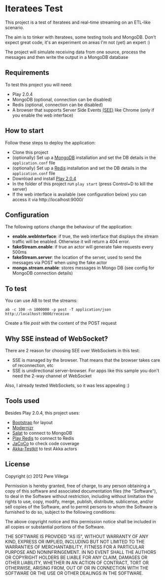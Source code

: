 Iteratees Test
==============

This project is a test of Iteratees and real-time streaming on an ETL-like scenario.

The aim is to tinker with Iteratees, some testing tools and MongoDB. Don't expect great code, it's an experiment on areas I'm not (yet) an expert :)

The project will simulate receiving data from one source, process the messages and then write the output in a MongoDB database

## Requirements

To test this project you will need:

* Play 2.0.4
* MongoDB (optional, connection can be disabled)
* Redis (optional, connection can be disabled)
* A browser that supports Server Side Events [(SEE)](http://dev.w3.org/html5/eventsource/) like Chrome (only if you enable the web interface)

## How to start

Follow these steps to deploy the application:

* Clone this project
* (optionally) Set up a [MongoDB](http://www.mongodb.org/) installation and set the DB details in the `application.conf` file
* (optionally) Set up a [Redis](http://redis.io/) installation and set the DB details in the `application.conf` file
* Download and install [Play 2.0.4](http://www.playframework.org/download)
* In the folder of this project run `play start`  (press Control+D to kill the server)
* If the web interface is available (see configuration below) you can access it via http://localhost:9000/

## Configuration

The following options change the behaviour of the application:

* **enable.webInterface**: if true, the web interface that displays the stream traffic will be enabled. Otherwise it will return a 404 error.
* **fakeStream.enable**: if true an actor will generate fake requests every 500ms
* **fakeStream.server**: the location of the server, used to send the messages via POST when using the fake actor
* **mongo.stream.enable**: stores messages in Mongo DB (see config for MongoDB connection details)

## To test

You can use AB to test the streams:

    ab -c 100 -n 1000000 -p post -T application/json http://localhost:9000/receive

Create a file *post* with the content of the POST request

## Why SSE instead of WebSocket?

There are 2 reason for choosing SEE over WebSockets in this test:

* SSE is managed by the browser. That means that the browser takes care of reconnection, etc
* SSE is unidirectional server-browser. For apps like this sample you don't need the 2-way channel of WebSocket

Also, I already tested WebSockets, so it was less appealing :)

## Tools used

Besides Play 2.0.4, this project uses:

* [Bootstrap](http://twitter.github.com/bootstrap/) for layout
* [Modernizr](http://modernizr.com/)
* [Salat](https://github.com/leon/play-salat) to connect to MongoDB
* [Play Redis](https://github.com/typesafehub/play-plugins/tree/master/redis) to connect to Redis
* [JaCoCo](https://bitbucket.org/jmhofer/jacoco4sbt/wiki/Home) to check code coverage
* [Akka-Testkit](http://doc.akka.io/docs/akka/snapshot/scala/testing.html) to test Akka actors


## License

Copyright (c) 2012 Pere Villega

Permission is hereby granted, free of charge, to any person obtaining a copy of this software and associated documentation files (the "Software"), to deal in the Software without restriction, including without limitation the rights to use, copy, modify, merge, publish, distribute, sublicense, and/or sell copies of the Software, and to permit persons to whom the Software is furnished to do so, subject to the following conditions:

The above copyright notice and this permission notice shall be included in all copies or substantial portions of the Software.

THE SOFTWARE IS PROVIDED "AS IS", WITHOUT WARRANTY OF ANY KIND, EXPRESS OR IMPLIED, INCLUDING BUT NOT LIMITED TO THE WARRANTIES OF MERCHANTABILITY, FITNESS FOR A PARTICULAR PURPOSE AND NONINFRINGEMENT. IN NO EVENT SHALL THE AUTHORS OR COPYRIGHT HOLDERS BE LIABLE FOR ANY CLAIM, DAMAGES OR OTHER LIABILITY, WHETHER IN AN ACTION OF CONTRACT, TORT OR OTHERWISE, ARISING FROM, OUT OF OR IN CONNECTION WITH THE SOFTWARE OR THE USE OR OTHER DEALINGS IN THE SOFTWARE.


